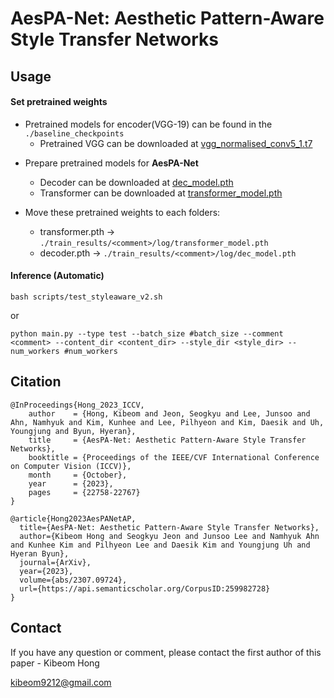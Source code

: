 # AesPA-Net: Aesthetic Pattern-Aware Style Transfer Networks
## Usage
#### Set pretrained weights
* Pretrained models for encoder(VGG-19) can be found in the `./baseline_checkpoints`
  -  Pretrained VGG can be downloaded at [vgg_normalised_conv5_1.t7](https://drive.google.com/drive/folders/1HsJNskEMC5HUimq6ixkSZk7W_hgFNp7J?usp=sharing)
- Prepare pretrained models for **AesPA-Net**
  -  Decoder can be downloaded at [dec_model.pth](https://drive.google.com/file/d/1nb7dQwj7RcQpi8_cURvErSwA-BxyZTT5/view?usp=sharing)
  -  Transformer can be downloaded at [transformer_model.pth](https://drive.google.com/file/d/1YII45EfR3mVbyvqQlzvfiYFIoTCgGG_R/view?usp=sharing)

- Move these pretrained weights to each folders:
  - transformer.pth -> `./train_results/<comment>/log/transformer_model.pth`
  - decoder.pth -> `./train_results/<comment>/log/dec_model.pth`

#### Inference (Automatic)
```
bash scripts/test_styleaware_v2.sh
```
or
```
python main.py --type test --batch_size #batch_size --comment <comment> --content_dir <content_dir> --style_dir <style_dir> --num_workers #num_workers
```


## Citation

```
@InProceedings{Hong_2023_ICCV,
    author    = {Hong, Kibeom and Jeon, Seogkyu and Lee, Junsoo and Ahn, Namhyuk and Kim, Kunhee and Lee, Pilhyeon and Kim, Daesik and Uh, Youngjung and Byun, Hyeran},
    title     = {AesPA-Net: Aesthetic Pattern-Aware Style Transfer Networks},
    booktitle = {Proceedings of the IEEE/CVF International Conference on Computer Vision (ICCV)},
    month     = {October},
    year      = {2023},
    pages     = {22758-22767}
}
```

```
@article{Hong2023AesPANetAP,
  title={AesPA-Net: Aesthetic Pattern-Aware Style Transfer Networks},
  author={Kibeom Hong and Seogkyu Jeon and Junsoo Lee and Namhyuk Ahn and Kunhee Kim and Pilhyeon Lee and Daesik Kim and Youngjung Uh and Hyeran Byun},
  journal={ArXiv},
  year={2023},
  volume={abs/2307.09724},
  url={https://api.semanticscholar.org/CorpusID:259982728}
}
```

## Contact
If you have any question or comment, please contact the first author of this paper - Kibeom Hong

[kibeom9212@gmail.com](kibeom9212@gmail.com)
